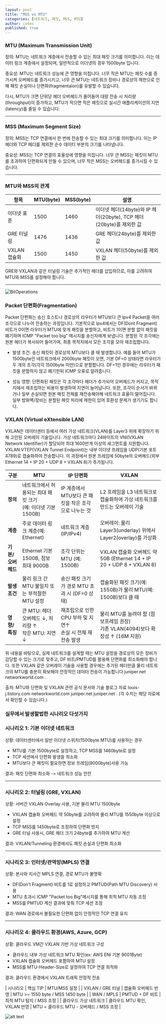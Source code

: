 ```yaml
---
layout: post
title: "MSS vs MTU"
categories: [네트워크, 패킷, MSS, MTU]
author: cotes
published: true
---
```




### MTU (Maximum Transmission Unit)
정의: MTU는 네트워크 계층에서 전송할 수 있는 최대 패킷 크기를 의미합니다. 이는 데이터 링크 계층에서 설정되며, 일반적으로 이더넷의 경우 1500byte 입니다.

중요성: MTU는 네트워크 성능에 큰 영향을 미칩니다. 너무 작은 MTU는 패킷 수를 증가시켜 오버헤드를 증가시키고, 너무 큰 MTU는 네트워크 장비나 경로상의 제한으로 인해 패킷 손실이나 단편화(fragmentaion)를 유발할 수 있습니다.

다시, MTU가 크면 단위당 헤더 오버헤드가 줄어들어 대량 전송 시 처리량(throughput)이 증가하고, MTU가 작으면 작은 패킷으로 실시간 애플리케이션의 지연(latency)를 줄일 수 있습니다.

--------------------------------------

### MSS (Maximum Segment Size)
정의: MSS는 TCP 연결에서 한 번에 전송할 수 있는 최대 크기를 의미합니다. 이는 IP 헤더와 TCP 헤더를 제외한 순수 데이터 부분의 크기를 나타냅니다.

중요성: MSS는 TCP 연결의 효율성에 영향을 미칩니다. 너무 큰 MSS는 패킷이 MTU를 초과하여 단편화되게 만들 수 있으며, 너무 작은 MSS는 오버헤드를 증가시킬 수 있습니다.

--------------------------------------------------

### MTU와 MSS의 관계

| 항목 | MTU(byte) | MSS(byte) | 설명 |
|----------|--------|----------|---------|
| 이더넷 표준 | 1500 | 1460 | 이더넷 헤더(14byte)와 IP 헤더(20byte), TCP 헤더(20byte)를 제외한 값|
| GRE 터널링 | 1476 | 1436 | GRE 헤더(24byte)를 제외한 값|
| VXLAN 캡슐화 | 1500 | 1450 | VXLAN 헤더(50byte)를 제외한 값|

GRE와 VXLAN과 같은 터널링 기술은 추가적인 헤더를 삽입하므로, 이를 고려하여 MTU와 MSS를 설정해야 합니다.

--------------------------------------------------

![BitOperations](VXlanHeader.PNG)


### Packet 단편화(Fragmentation) 
Packet 단편화는 송신 호스트나 경로상의 라우터가 MTU보다 큰 Ipv4 Packet을 여러 조각으로 나누어 전송하는 과정입니다. 기본적으로 Ipv4에서는 DF(Dont Fragment) 비트가 0이면 라우터가 MTU에 맞게 패킷을 분할하고, 비트가 1이면 분할 없이 패킷을 폐기하며 ICMP "Packet too big" 메시지를 송신자에게 보냅니다. 분할된 각 조각에는 원본 헤더가 복사되어 들어가며, 최종 목적지에서 모든 조각을 모아 재조립합니다.

- 발생 조건: 송신 패킷이 경로상의 MTU보다 클 때 발생합니다. 예를 들어 MTU가 1500byte인 네트워크에서 2000byte 패킷이 오면, 기본 DF=0 상태라면 라우터가 두 개의 조각(각각 1500byte 미만)으로 분할합니다. DF=1인 경우에는 라우터가 패킷을 분할하지 않고 폐기한뒤 ICMP 오류로 알려줍니다.

- 성능 영향: 단편화된 패킷은 각 조각마다 헤더가 추가되어 오버헤드가 커지고, 목적지에서 재조립하는 비용이 발생하여 지연이 늘어납니다. 또한, 조각이 순서가 바뀌거나 일부 손실되면 원본 패킷 전체를 재전송해야해 네트워크 효율이 떨어집니다. 일부 방화벽/장비는 분할된 패킷 처리에 제한이 있어 호환성 문제가 생기기도 합니다.

### VXLAN (Virtual eXtensible LAN)
VXLAN은 데이터센터 등에서 여러 가상 네트워크(VLAN)를 Layer3 위에 확장하기 위해 고안된 오버레이 기술입니다. 가상 네트워크마다 24바이트의 VNI(VXLAN Network Identifier)가 할당되어 최대 1600만개 이상의 세그먼트를 지원합니다. VXLAN VTEP(VXLAN Tunnel Endpoint)는 내부 이더넷 프레임을 UDP(기본 포트 4789)로 캡슐화하야 전송합니다. 이 과정에서 원본 프레임에 50byte의 오버헤드(외부 Ethernet 14 + IP 20 + UDP 8 + VXLAN 8)가 추가됩니다.

| 구분          | MTU                                        | IP 단편화                                  | VXLAN                                                        |
| ----------- | ------------------------------------------ | --------------------------------------- | ------------------------------------------------------------ |
| **정의**      | 네트워크에서 허용되는 최대 패킷 크기<br> (예: 이더넷 기본 1500B) | IP 계층에서 MTU보다 큰 패킷을 작은 조각으로 나누는 것       | L2 프레임을 L3 네트워크로 캡슐화하여 가상 네트워크를 만드는 오버레이 기술                  |
| **계층**      | 주로 데이터 링크 계층(예: Ethernet)                  | 네트워크 계층(IP/IPv4)                        | 오버레이: 물리 Layer3(underlay) 위에서 Layer2(overlay)를 가상화           |
| **기본/오버헤드** | Ethernet 기본 1500B, 점보 최대 9000B             | 조각 단위는 MTU (예: 1500B)                   | VXLAN 캡슐화 오버헤드 약 50B (Ethernet 14 + IP 20 + UDP 8 + VXLAN 8) |
| **발생 조건**   | 물리 링크 간 MTU 불일치 또는 부적절한 MTU 설정             | 송신 패킷 크기가 경로 MTU 초과 시 (DF=0 상태)         | 캡슐화된 패킷 크기(예: 1550B)가 물리 MTU(예: 1500B)보다 클 때                 |
| **영향/특징**   | 큰 MTU: 헤더 오버헤드 ↓, 처리량 ↑<br>작은 MTU: 지연 ↓    | 재조립으로 인한 CPU 부하 및 지연↑<br>손실 시 전체 재전송 발생 | 물리 MTU를 늘려야 함 (점보프레임 권장)<br>기존 VLAN(4094)보다 확장성 ↑ (16M 지원)   |

위 내용을 바탕으로, 실제 네트워크를 설계할 때는 MTU 설정을 경로상의 모든 장비가 감당할 수 있는 크기로 맞추고, DF 비트/PMTUD를 활용해 단편화를 최소화해야 합니다. 또한 VXLAN 같은 오버레이 기술을 사용할 경우에는 추가된 헤더만큼 물리 네트워크의 MTU를 충분히 확보해야 안정적인 데이터 전송이 가능합니다
juniper.net
networkworld.com
.

출처: MTU와 단편화 및 VXLAN 관련 공식 문서와 기술 블로그 자료
louis-j.tistory.com
networkworld.com
juniper.net
juniper.net
. (각 수치는 해당 자료에서 확인할 수 있습니다.)


### 실무에서 발생할법한 시나리오 다섯가지

### 시나리오 1: 기본 이더넷 네트워크
상황: 데이터센터에서 일반 이더넷 스위치(1500byte MTU)를 사용하는 경우

- MTU를 기본 1500byte로 설정하고, TCP MSS를 1460byte로 설정
- TCP 세션에서 단편화 발생을 최소화
- MTU보다 큰 패킷이 필요하면 정보 프레임(9000byte)사용 가능

결과: 패킷 단편화 최소화 -> 네트워크 성능 안전

--------------------------------------------------

### 시나리오 2: 터널링 (GRE, VXLAN)
상황: 서버간 VXLAN Overlay 사용, 기본 물리 MTU 1500byte

- VXLAN 캡슐화 오버헤드 약 50byte를 고려하여 물리 MTU를 1550byte 이상으로 설정
- TCP MSS를 1450byte로 조정하여 단편화 방지
- GRE 터널 사용시, GRE 헤더 크기 24byte를 추가하여 MTU 계산

결과: VXLAN/Tunneling 환경에서도 패킷 손실과 단편화 최소화

-----------------------------------------------------

### 시나리오 3: 인터넷/관역망(MPLS) 연결
상황: 본사와 지사간 MPLS 연결, 경로 MTU가 불명확

- DF(Don't Fragment) 비트를 1로 설정하고 PMTUD(Path MTU Discovery) 사용
- MTU 초과시 ICMP "Packet too Big"메시지를 통해 최적 MTU 자동 조정
- MSS를 PMTUD 계산 결과에 맞춰 TCP 세션 조정

결과: WAN 경로에서 불필요한 단편화 없이 안정적인 TCP 연결 유지

-----------------------------------------------------
### 시나리오 4: 클라우드 환경(AWS, Azure, GCP)
상황: 클라우드 VM간 VXLAN 기반 가상 네트워크 구성

- 클라우드 내부 가상 네트워크 MTU 확인(ex: AWS ENI 기본 9001Byte)
- VXLAN 캡슐화 오버헤드 포함하여 MTU 설정
- MSS를 MTU-Header-Size로 설정하여 TCP 연결 최적화

결과: 클라우드 환경에서 VXLAN 트래픽 안정적 전송

| 시나리오 | 핵심 TIP | MTU/MSS 설정 |
| VXLAN / GRE 터널 | 캡슐화 오버헤드 반영 | MTU >= 1550 byte / MSS 1450 byte |
| WAN / MPLS | PMTUD + DF 비트 | 최적 MTU 탐지 / MSS 조정 |
| 클라우드 가상 네트워크 | 클라우드 MTU 확인, VXLAN 반영 | MTU = 클라우드 MTU - 오버헤드 / MSS 조정 |

![alt text](image-3.png)

